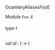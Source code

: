 OcamlaryAliasesFooE

 Module  `` Foo.E `` 
<a id="type-t"></a>
###### type t



<a id="val-id"></a>
###### val id : t -> t

